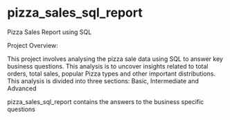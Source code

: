 # pizza_sales_sql_report
Pizza Sales Report using SQL

Project Overview:

This project involves analysing the pizza sale data using SQL to answer key business questions. 
This analysis  is to uncover insights related to total orders, total sales, popular Pizza types and other important distributions.
This analysis is divided into three sections: Basic, Intermediate and Advanced

pizza_sales_sql_report contains the answers to the business specific questions
